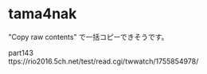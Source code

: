 # tama4nak

"Copy raw contents" で一括コピーできそうです。


part143    
ttps://rio2016.5ch.net/test/read.cgi/twwatch/1755854978/